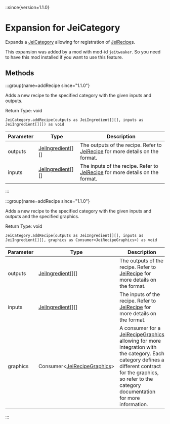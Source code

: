 ::since{version=1.1.0}
# Expansion for JeiCategory

Expands a [JeiCategory](/mods/JEI/API/Category/JeiCategory) allowing for registration of [JeiRecipe](/mods/JEI/API/Recipe/JeiRecipe)s.

This expansion was added by a mod with mod-id `jeitweaker`. So you need to have this mod installed if you want to use this feature.

## Methods

:::group{name=addRecipe since="1.1.0"}

Adds a new recipe to the specified category with the given inputs and outputs.

Return Type: void

```zenscript
JeiCategory.addRecipe(outputs as JeiIngredient[][], inputs as JeiIngredient[][]) as void
```

| Parameter | Type | Description |
|-----------|------|-------------|
| outputs | [JeiIngredient](/mods/JEI/API/Component/JeiIngredient)[][] | The outputs of the recipe. Refer to [JeiRecipe](/mods/JEI/API/Recipe/JeiRecipe) for more details on the format. |
| inputs | [JeiIngredient](/mods/JEI/API/Component/JeiIngredient)[][] | The inputs of the recipe. Refer to [JeiRecipe](/mods/JEI/API/Recipe/JeiRecipe) for more details on the format. |


:::

:::group{name=addRecipe since="1.1.0"}

Adds a new recipe to the specified category with the given inputs and outputs and the specified graphics.

Return Type: void

```zenscript
JeiCategory.addRecipe(outputs as JeiIngredient[][], inputs as JeiIngredient[][], graphics as Consumer<JeiRecipeGraphics>) as void
```

| Parameter | Type | Description |
|-----------|------|-------------|
| outputs | [JeiIngredient](/mods/JEI/API/Component/JeiIngredient)[][] | The outputs of the recipe. Refer to [JeiRecipe](/mods/JEI/API/Recipe/JeiRecipe) for more details on the format. |
| inputs | [JeiIngredient](/mods/JEI/API/Component/JeiIngredient)[][] | The inputs of the recipe. Refer to [JeiRecipe](/mods/JEI/API/Recipe/JeiRecipe) for more details on the format. |
| graphics | Consumer&lt;[JeiRecipeGraphics](/mods/JEI/API/Recipe/JeiRecipeGraphics)&gt; | A consumer for a [JeiRecipeGraphics](/mods/JEI/API/Recipe/JeiRecipeGraphics) allowing for more integration with the category. Each <br />                  category defines a different contract for the graphics, so refer to the category documentation <br />                  for more information. |


:::


